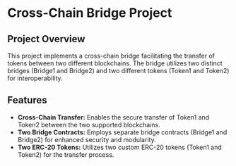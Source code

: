 # Cross-Chain Bridge Project

## Project Overview

This project implements a cross-chain bridge facilitating the transfer of tokens between two different blockchains.  The bridge utilizes two distinct bridges (Bridge1 and Bridge2) and two different tokens (Token1 and Token2) for interoperability.

## Features

* **Cross-Chain Transfer:** Enables the secure transfer of Token1 and Token2 between the two supported blockchains.
* **Two Bridge Contracts:** Employs separate bridge contracts (Bridge1 and Bridge2) for enhanced security and modularity.
* **Two ERC-20 Tokens:**  Utilizes two custom ERC-20 tokens (Token1 and Token2) for the transfer process.
